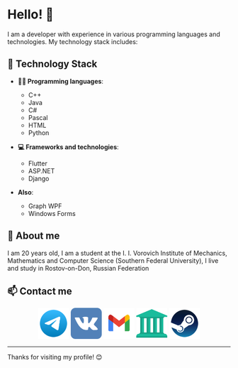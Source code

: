 # Hello! 👋

I am a developer with experience in various programming languages and technologies. My technology stack includes:
## 🚀 Technology Stack

- **👨‍💻 Programming languages**:
  - C++
  - Java
  - C#
  - Pascal
  - HTML
  - Python

- **💻 Frameworks and technologies**:
  - Flutter
  - ASP.NET
  - Django

- **Also**:
  - Graph WPF
  - Windows Forms
    
## 🌟 About me

I am 20 years old, I am a student at the I. I. Vorovich Institute of Mechanics, Mathematics and Computer Science (Southern Federal University), I live and study in Rostov-on-Don, Russian Federation
## 📫 Contact me

<div id="badges" align="center">
<a href="https://t.me/tommyhellatriggery" target="_blank"><img src="telegram-svgrepo-com.svg" alt="Telegram" width="70" height="70" /></a>
<a href="https://vk.com/just_hug_mee" target="_blank"><img src="vk-svgrepo-com (1).svg" alt="Vkontakte" width="70" height="70" /></a>
<a href="mailto:egorkulishov69@gmail.com" terget="_blank"><img src="gmail-svgrepo-com.svg" alt="Gmail" width="70" height="70" /></a>
<a href="mailto:ekuishov@sfedu.ru" terget="_blank"><img src="institution-svgrepo-com.svg" alt="SFEDU" width="70" height="70" /></a>
<a href="https://steamcommunity.com/profiles/76561198358883719/" target="_blank"><img src="steam-svgrepo-com.svg" alt="Steam" width="70" height="70" /></a>
</div>

---

Thanks for visiting my profile! 😊
